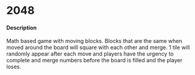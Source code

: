# **2048**

#### Description 
Math based game with moving blocks. Blocks that are the same when moved around 
the board will square with each other and merge. 1 tile will randomly appear after each move and players have the urgency to complete and merge numbers before the board is filled and the player loses. 

